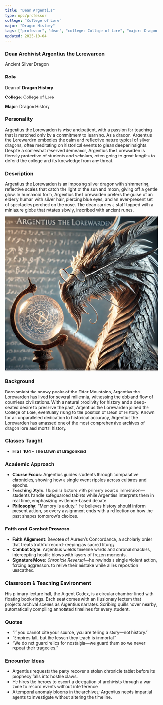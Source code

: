 ```yaml
---
title: "Dean Argentius"
type: npc/professor
college: "College of Lore"
major: "Dragon History"
tags: ["professor", "dean", "college: College of Lore", "major: Dragon History","variant:silver"]
updated: 2025-10-04
---
```


### Dean Archivist Argentius the Lorewarden

Ancient Silver Dragon

### Role

Dean of **Dragon History**

**College**: College of Lore

**Major**: Dragon History

### Personality

Argentius the Lorewarden is wise and patient, with a passion for teaching that is matched only by a commitment to learning. As a dragon, Argentius the Lorewarden embodies the calm and reflective nature typical of silver dragons, often meditating on historical events to glean deeper insights. Despite a somewhat reserved demeanor, Argentius the Lorewarden is fiercely protective of students and scholars, often going to great lengths to defend the college and its knowledge from any threat.

### Description

Argentius the Lorewarden is an imposing silver dragon with shimmering, reflective scales that catch the light of the sun and moon, giving off a gentle glow. In humanoid form, Argentius the Lorewarden prefers the guise of an elderly human with silver hair, piercing blue eyes, and an ever-present set of spectacles perched on the nose. The dean carries a staff topped with a miniature globe that rotates slowly, inscribed with ancient runes.

![DEC6CF45-45CB-49BA-A375-570657D435E7](/assets/images/DEC6CF45-45CB-49BA-A375-570657D435E7.webp)

### Background

Born amidst the snowy peaks of the Elder Mountains, Argentius the Lorewarden has lived for several millennia, witnessing the ebb and flow of countless civilizations. With a natural proclivity for history and a deep-seated desire to preserve the past, Argentius the Lorewarden joined the College of Lore, eventually rising to the position of Dean of History. Known for an unparalleled dedication to historical accuracy, Argentius the Lorewarden has amassed one of the most comprehensive archives of dragon lore and mortal history.

### Classes Taught

- **HIST 104 – The Dawn of Dragonkind**



### Academic Approach

- **Course Focus**: Argentius guides students through comparative chronicles, showing how a single event ripples across cultures and epochs.
- **Teaching Style**: He pairs lecture with primary source immersion—students handle safeguarded tablets while Argentius interprets them in real time, emphasizing evidence-based debate.
- **Philosophy**: “Memory is a duty.” He believes history should inform present action, so every assignment ends with a reflection on how the past shapes tomorrow’s choices.

### Faith and Combat Prowess

- **Faith Alignment**: Devotee of Aureon’s Concordance, a scholarly order that treats truthful record-keeping as sacred liturgy.
- **Combat Style**: Argentius wields timeline wards and chronal shackles, intercepting hostile blows with layers of frozen moments.
- **Signature Move**: *Chronicle Reversal*—he rewinds a single violent action, forcing aggressors to relive their mistake while allies reposition unscathed.

### Classroom & Teaching Environment

His primary lecture hall, the Argent Codex, is a circular chamber lined with floating book-rings. Each seat comes with an illusionary lectern that projects archival scenes as Argentius narrates. Scribing quills hover nearby, automatically compiling annotated timelines for every student.

### Quotes

- “If you cannot cite your source, you are telling a story—not history.”
- “Empires fall, but the lesson they teach is immortal.”
- “We do not guard relics for nostalgia—we guard them so we never repeat their tragedies.”

### Encounter Ideas

- Argentius requests the party recover a stolen chronicle tablet before its prophecy falls into hostile claws.
- He hires the heroes to escort a delegation of archivists through a war zone to record events without interference.
- A temporal anomaly blooms in the archives; Argentius needs impartial agents to investigate without altering the timeline.
